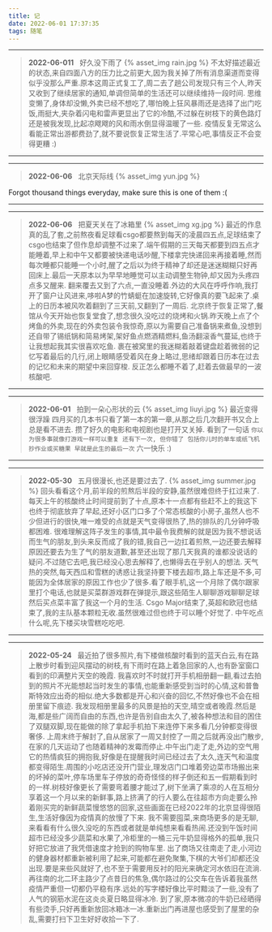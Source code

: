 ```yaml
---
title: 记
date: 2022-06-01 17:37:35
tags: 随笔
---
```




-----
>****2022-06-011****
> &nbsp;
好久没下雨了
{% asset_img rain.jpg %}
> 不太好描述最近的状态,来自四面八方的压力比之前更大,因为我关掉了所有消息渠道而变得似乎没那么严重.原本这周正式复工了,周二去了趟公司发现只有三个人,昨天又收到了继续居家的通知,单调但简单的生活还可以继续维持一段时间.
思维变懒了,身体却没懒,外卖已经不想吃了,哪怕晚上狂风暴雨还是选择了出门吃饭,雨挺大,夹杂着闪电和雷声更显出了它的冷酷,不过躲在树枝下的黄色路灯还是被我发现,比起凉飕飕的风和雨水倒显得温暖了一些.
疫情反复无常这么看能正常出游都费劲了,就不要说恢复正常生活了.平常心吧,事情反正不会变得更糟 :)

-----


-----
>****2022-06-06****
> &nbsp;
北京天际线
{% asset_img yun.jpg %}
> 
Forgot thousand things everyday, make sure this is one of them :(

-----


-----
>****2022-06-06****
> &nbsp;
把夏天关在了冰箱里
{% asset_img xg.jpg %}
> 最近的作息真的乱了套,之前熬夜看足球看csgo都要熬到每天的凌晨四五点,足球结束了csgo也结束了但作息却调整不过来了.端午假期的三天每天都要到四五点才能睡着,早上和中午又都要被快递电话吵醒,下楼拿完快递回来再接着睡,然而每次睡都只能睡一个小时,醒了之后以为终于精神了却还是迷迷糊糊只好再回床上.最后一天原本以为早早地睡觉可以主动调整生物钟,却又因为头疼四点多又醒来.
翻来覆去又到了六点,一直没睡着.外边的大风在呼呼作响,我打开了窗户让风进来,哆啦A梦的竹蜻蜓在加速旋转,它好像真的要飞起来了.桌上的日历本被风吹着翻到了三天前,又翻到了一周后.
北京终于恢复正常了,餐馆从今天开始也恢复堂食了,想念很久没吃过的烧烤和火锅.昨天晚上点了个烤鱼的外卖,现在的外卖包装令我惊奇,原以为需要自己准备锅来煮鱼,没想到还自带了锡纸锅和简易烤架,架好鱼点燃酒精燃料,鱼汤翻滚香气蔓延,也终于让我想起我其实很喜欢吃鱼.
裹在被窝里的我迷糊着敲着键盘趁着微弱的记忆写着最后的几行,闭上眼睛感受着风在身上略过,思绪却跟着日历本在过去的记忆和未来的期望中来回穿梭.
反正怎么都睡不着了,赶着去做最早的一波核酸吧.

-----


-----
>****2022-06-01****
> &nbsp;
拍到一朵心形状的云
{% asset_img liuyi.jpg %}
> 最近变得很浮躁
四月买的几本书只看了第一本的第一章,从那之后几次翻开书又合上总是看不进去. 攒了好久的电影和电视剧也是打开又关掉.
看到了一句话 
`你以为很多事就像打游戏一样可以重复 还有下一次, 但你错了 包括你儿时的单车或纸飞机 抄作业或买糖果 早就是此生的最后一次`
六一快乐 :)

-----


-----
>****2022-05-30****
> &nbsp;
>五月很漫长,也还是要过去了.
{% asset_img summer.jpg %}
回头看看这个月,前半段的煎熬后半段的安静,虽然很难但终于扛过来了.
每天上午的核酸终止时间提前到了十点,原本十一点都有些赶不上的我这下也终于彻底放弃了早起,还好小区门口多了个常态核酸的小房子,虽然人也不少但进行的很快,唯一难受的点就是天气变得很热了,热的排队的几分钟呼吸都困难.
很难理解这阵子发生的事情,其中最令我费解的就是因为我不想说话而生气的朋友,到头来反而成了我的错,我自己一边扛着煎熬,一边还要去解释原因还要去为生了气的朋友道歉,甚至还出现了那几天我真的谁都没说话的疑问.不过随它去吧,我已经没心思去解释了,也懒得去在乎别人的想法.
天气热的突然,每天西瓜和雪糕的诱惑让我坚持要下楼去超市,路上车还是不多,可能因为全体居家的原因工作也少了很多.看了眼手机,这一个月除了偶尔跟家里打个电话,也就是买菜群游戏群在弹提示,跟这些陌生人聊聊游戏聊聊足球然后买点菜丰富了我这一个月的生活.
Csgo Major结束了,英超和欧冠也结束了,我的主队基本颗粒无收.虽然很难过但也终于可以睡个好觉了.
中午吃点什么呢,先下楼买块雪糕吃吃吧.

-----

-----
>****2022-05-24****
> &nbsp;
>最近拍了很多照片,有下楼做核酸时看到的蓝天白云,有在路上散步时看到迎风摆动的树枝,有下雨时在路上着急回家的人,也有卧室窗口看到的印满整片天空的晚霞.
我喜欢时不时就打开手机相册翻一翻,看过去拍到的照片不光能想起当时发生的事情,也能重新感受到当时的心情,这和普鲁斯特效应出奇的相似.绝大多数都是开心和兴奋的回忆,不然好像也不会在相册里留下痕迹.
我发现相册里最多的风景是拍的天空,晴空或者晚霞.然后是海,都是些广阔而自由的东西,也许是告别自由太久了,被各种想法和目的困住了双腿双脚,现在能做的除了拿起手机拍下来连停下来多看几分钟都变得很奢侈.
上周末终于解封了,自从居家了一周又封控了一周之后就再没出门散步,在家的几天运动了也随着精神的发霉而停止.中午出门走了走,外边的空气用它的热情疯狂的拥抱我,好像是在提醒我时间已经过去了太久,连天气和温度都变得陌生.周围的小吃店还没开门营业,理发店门口堆着旁边菜市场搬出来的坏掉的菜叶,停车场里车子停放的奇奇怪怪的样子倒还和五一假期看到时的一样.树枝好像更长了需要弯着腰才能过了,树下坐满了乘凉的人在互相分享着这一个月以来的新鲜事,路上挤满了的行人要么在往超市方向走要么拎着刚买完的新鲜蔬菜慢悠悠的回家,这些画面在已经2022年的北京显得很陌生,生活好像因为疫情真的放慢了下来.
我不需要囤菜,来商场更多的是无聊,来看看有什么很久没吃的东西或者就是单纯想来看看热闹.还没到午饭时间超市已经没多少蔬菜和水果了,冷柜里的一桶三元牛奶显得格外的孤单,我只好把它放进了我凭借速度才抢到的购物车里.
出了商场又往南走了走,小河边的健身器材都重新被利用了起来,可能都在避免聚集,下棋的大爷们却都还没出现.要是来些风就好了,也不至于需要用反衬的阳光来确定河水依旧在流淌.
再往南的北二环主路少了点昔日的焦急,偶尔路过的公交车在告诉着我虽然疫情严重但一切都仍平稳有序.远处的写字楼好像比平时黯淡了一些,没有了人气的钢筋水泥在这炎炎夏日略显得冰冷.
到了家,原本微凉的牛奶已经晒得有些烫手,只好再重新放回冰箱冰一冰.重新出门再进屋也感受到了屋里的杂乱,需要打扫下卫生好好收拾一下了.